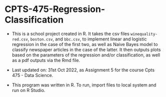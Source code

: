 # CPTS-475-Regression-Classification

* This is a school project created in R. It takes the csv files `winequality-red.csv`, `boston.csv`, and `bbc.csv`, to implement linear and logistic regression in the case of the first two, as well as Naive Bayes model to classify newspaper articles in the case of the latter. It then outputs plots based on the parameters of the regression and/or classification, as well as a pdf outputs via the Rmd file.

* Last updated on: 31st Oct 2022, as Assignment 5 for the course Cpts 475 - Data Science.

* This program was written in R. To run, import files to local system and run on R Studio.
